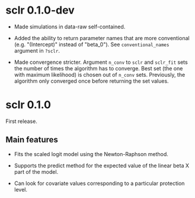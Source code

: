 # sclr 0.1.0-dev

- Made simulations in data-raw self-contained.

- Added the ability to return parameter names that are more conventional 
(e.g. "(Intercept)" instead of "beta_0"). See `conventional_names` argument
in `?sclr`.

- Made convergence stricter. Argument `n_conv` to `sclr` and `sclr_fit` 
sets the number of times the algorithm has to converge. Best set (the one 
with maximum likelihood) is chosen out of `n_conv` sets. Previously, the 
algorithm only converged once before returning the set values.

# sclr 0.1.0

First release.

## Main features

- Fits the scaled logit model using the Newton-Raphson method.

- Supports the predict method for the expected value of the linear beta X part of the model.

- Can look for covariate values corresponding to a particular protection level.
